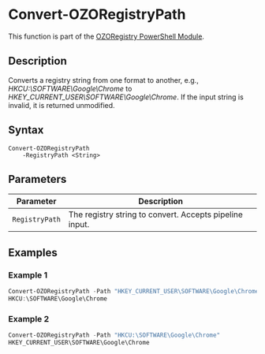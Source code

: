# Convert-OZORegistryPath
This function is part of the [OZORegistry PowerShell Module](../README.md).

## Description
Converts a registry string from one format to another, e.g., _HKCU:\SOFTWARE\Google\Chrome_ to _HKEY_CURRENT_USER\SOFTWARE\Google\Chrome_. If the input string is invalid, it is returned unmodified.

## Syntax
```
Convert-OZORegistryPath
    -RegistryPath <String>
```

## Parameters
|Parameter|Description|
|---------|-----------|
|`RegistryPath`|The registry string to convert. Accepts pipeline input.|

## Examples
### Example 1
```powershell
Convert-OZORegistryPath -Path "HKEY_CURRENT_USER\SOFTWARE\Google\Chrome"
HKCU:\SOFTWARE\Google\Chrome
```
### Example 2
```powershell
Convert-OZORegistryPath -Path "HKCU:\SOFTWARE\Google\Chrome"
HKEY_CURRENT_USER\SOFTWARE\Google\Chrome
```
